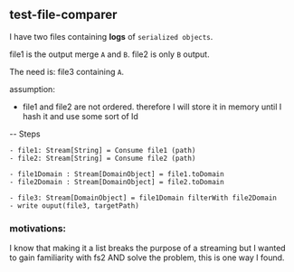 ## test-file-comparer

I have two files containing **logs** of `serialized objects`.

file1 is the output merge `A` and `B`.
file2 is only `B` output.

The need is: file3 containing `A`.

assumption: 
- file1 and file2 are not ordered. therefore I will store it in memory until I hash it and use some sort of Id

-- Steps

    - file1: Stream[String] = Consume file1 (path)
    - file2: Stream[String] = Consume file2 (path)
    
    - file1Domain : Stream[DomainObject] = file1.toDomain
    - file2Domain : Stream[DomainObject] = file2.toDomain

    - file3: Stream[DomainObject] = file1Domain filterWith file2Domain
    - write ouput(file3, targetPath)


### motivations:
I know that making it a list breaks the purpose of a streaming but I wanted to gain familiarity with fs2 AND solve the problem, this is one way I found.
